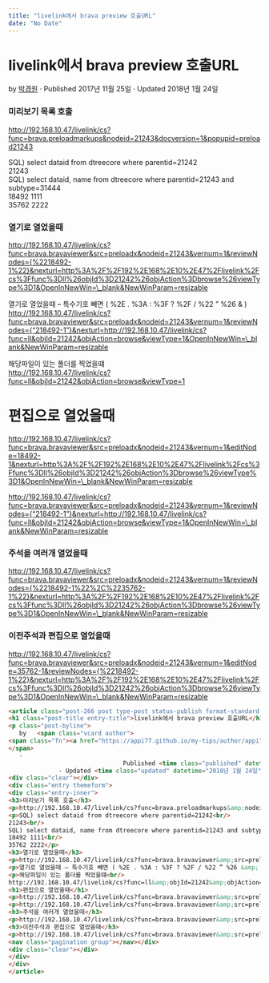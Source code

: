 ```yaml
---
title: "livelink에서 brava preview 호출URL"
date: "No Date"
---
```


livelink에서 brava preview 호출URL
==============================

by 
[박경원](https://appi77.github.io/my-tips/author/appi77/ "박경원이(가) 작성한 글")
·
Published 2017년 11월 25일
· Updated 2018년 1월 24일

### 미리보기 목록 호출

http://192.168.10.47/livelink/cs?func=brava.preloadmarkups&nodeid=21243&docversion=1&popupid=preload21243

SQL) select dataid from dtreecore where parentid=21242  
21243  
SQL) select dataid, name from dtreecore where parentid=21243 and subtype=31444  
18492 1111  
35762 2222

### 열기로 열었을때

http://192.168.10.47/livelink/cs?func=brava.bravaviewer&src=preloadx&nodeid=21243&vernum=1&reviewNodes={%2218492-1%22}&nexturl=http%3A%2F%2F192%2E168%2E10%2E47%2Flivelink%2Fcs%3Ffunc%3Dll%26objId%3D21242%26objAction%3Dbrowse%26viewType%3D1&OpenInNewWin=\_blank&NewWinParam=resizable

열기로 열었을때 – 특수기호 빼면 ( %2E . %3A : %3F ? %2F / %22 ” %26 & ) http://192.168.10.47/livelink/cs?func=brava.bravaviewer&src=preloadx&nodeid=21243&vernum=1&reviewNodes={“218492-1”}&nexturl=http://192.168.10.47/livelink/cs?func=ll&objId=21242&objAction=browse&viewType=1&OpenInNewWin=\_blank&NewWinParam=resizable

해당파일이 있는 폴더를 찍었을떄  
http://192.168.10.47/livelink/cs?func=ll&objId=21242&objAction=browse&viewType=1

편집으로 열었을때
=========

http://192.168.10.47/livelink/cs?func=brava.bravaviewer&src=preloadx&nodeid=21243&vernum=1&editNode=18492-1&nexturl=http%3A%2F%2F192%2E168%2E10%2E47%2Flivelink%2Fcs%3Ffunc%3Dll%26objId%3D21242%26objAction%3Dbrowse%26viewType%3D1&OpenInNewWin=\_blank&NewWinParam=resizable

http://192.168.10.47/livelink/cs?func=brava.bravaviewer&src=preloadx&nodeid=21243&vernum=1&reviewNodes={“218492-1”}&nexturl=http://192.168.10.47/livelink/cs?func=ll&objId=21242&objAction=browse&viewType=1&OpenInNewWin=\_blank&NewWinParam=resizable

### 주석을 여러개 열었을때

http://192.168.10.47/livelink/cs?func=brava.bravaviewer&src=preloadx&nodeid=21243&vernum=1&reviewNodes={%2218492-1%22%2C%2235762-1%22}&nexturl=http%3A%2F%2F192%2E168%2E10%2E47%2Flivelink%2Fcs%3Ffunc%3Dll%26objId%3D21242%26objAction%3Dbrowse%26viewType%3D1&OpenInNewWin=\_blank&NewWinParam=resizable

### 이전주석과 편집으로 열었을때

http://192.168.10.47/livelink/cs?func=brava.bravaviewer&src=preloadx&nodeid=21243&vernum=1&editNode=35762-1&reviewNodes={%2218492-1%22}&nexturl=http%3A%2F%2F192%2E168%2E10%2E47%2Flivelink%2Fcs%3Ffunc%3Dll%26objId%3D21242%26objAction%3Dbrowse%26viewType%3D1&OpenInNewWin=\_blank&NewWinParam=resizable

```html
<article class="post-266 post type-post status-publish format-standard hentry category-brava"><div class="post-inner group">
<h1 class="post-title entry-title">livelink에서 brava preview 호출URL</h1>
<p class="post-byline">
   by   <span class="vcard author">
<span class="fn"><a href="https://appi77.github.io/my-tips/author/appi77/" rel="author" title="박경원이(가) 작성한 글">박경원</a></span>
</span>
   ·
                                Published <time class="published" datetime="2017년 11월 25일">2017년 11월 25일</time>
              · Updated <time class="updated" datetime="2018년 1월 24일">2018년 1월 24일</time></p>
<div class="clear"></div>
<div class="entry themeform">
<div class="entry-inner">
<h3>미리보기 목록 호출</h3>
<p>http://192.168.10.47/livelink/cs?func=brava.preloadmarkups&amp;nodeid=21243&amp;docversion=1&amp;popupid=preload21243</p>
<p>SQL) select dataid from dtreecore where parentid=21242<br/>
21243<br/>
SQL) select dataid, name from dtreecore where parentid=21243 and subtype=31444<br/>
18492 1111<br/>
35762 2222</p>
<h3>열기로 열었을때</h3>
<p>http://192.168.10.47/livelink/cs?func=brava.bravaviewer&amp;src=preloadx&amp;nodeid=21243&amp;vernum=1&amp;reviewNodes={%2218492-1%22}&amp;nexturl=http%3A%2F%2F192%2E168%2E10%2E47%2Flivelink%2Fcs%3Ffunc%3Dll%26objId%3D21242%26objAction%3Dbrowse%26viewType%3D1&amp;OpenInNewWin=_blank&amp;NewWinParam=resizable</p>
<p>열기로 열었을때 – 특수기호 빼면 ( %2E . %3A : %3F ? %2F / %22 ” %26 &amp; ) http://192.168.10.47/livelink/cs?func=brava.bravaviewer&amp;src=preloadx&amp;nodeid=21243&amp;vernum=1&amp;reviewNodes={“218492-1”}&amp;nexturl=http://192.168.10.47/livelink/cs?func=ll&amp;objId=21242&amp;objAction=browse&amp;viewType=1&amp;OpenInNewWin=_blank&amp;NewWinParam=resizable</p>
<p>해당파일이 있는 폴더를 찍었을떄<br/>
http://192.168.10.47/livelink/cs?func=ll&amp;objId=21242&amp;objAction=browse&amp;viewType=1</p>
<h1>편집으로 열었을때</h1>
<p>http://192.168.10.47/livelink/cs?func=brava.bravaviewer&amp;src=preloadx&amp;nodeid=21243&amp;vernum=1&amp;editNode=18492-1&amp;nexturl=http%3A%2F%2F192%2E168%2E10%2E47%2Flivelink%2Fcs%3Ffunc%3Dll%26objId%3D21242%26objAction%3Dbrowse%26viewType%3D1&amp;OpenInNewWin=_blank&amp;NewWinParam=resizable</p>
<p>http://192.168.10.47/livelink/cs?func=brava.bravaviewer&amp;src=preloadx&amp;nodeid=21243&amp;vernum=1&amp;reviewNodes={“218492-1”}&amp;nexturl=http://192.168.10.47/livelink/cs?func=ll&amp;objId=21242&amp;objAction=browse&amp;viewType=1&amp;OpenInNewWin=_blank&amp;NewWinParam=resizable</p>
<h3>주석을 여러개 열었을때</h3>
<p>http://192.168.10.47/livelink/cs?func=brava.bravaviewer&amp;src=preloadx&amp;nodeid=21243&amp;vernum=1&amp;reviewNodes={%2218492-1%22%2C%2235762-1%22}&amp;nexturl=http%3A%2F%2F192%2E168%2E10%2E47%2Flivelink%2Fcs%3Ffunc%3Dll%26objId%3D21242%26objAction%3Dbrowse%26viewType%3D1&amp;OpenInNewWin=_blank&amp;NewWinParam=resizable</p>
<h3>이전주석과 편집으로 열었을때</h3>
<p>http://192.168.10.47/livelink/cs?func=brava.bravaviewer&amp;src=preloadx&amp;nodeid=21243&amp;vernum=1&amp;editNode=35762-1&amp;reviewNodes={%2218492-1%22}&amp;nexturl=http%3A%2F%2F192%2E168%2E10%2E47%2Flivelink%2Fcs%3Ffunc%3Dll%26objId%3D21242%26objAction%3Dbrowse%26viewType%3D1&amp;OpenInNewWin=_blank&amp;NewWinParam=resizable</p>
<nav class="pagination group"></nav></div>
<div class="clear"></div>
</div>
</div>
</article>
```
